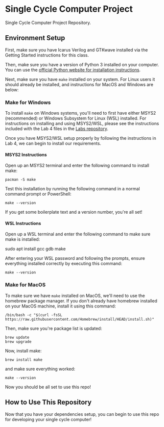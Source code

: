 # Single Cycle Computer Project

Single Cycle Computer Project Repository.

## Environment Setup

First, make sure you have Icarus Verilog and GTKwave installed via the Getting Started instructions for this class.

Then, make sure you have a version of Python 3 installed on your computer. You can use the [official Python website for installation instructions](https://www.python.org/downloads/).

Next, make sure you have `make` installed on your system. For Linux users it should already be installed, and instructions for MacOS and Windows are below:

### Make for Windows

To install `make` on Windows systems, you'll need to first have either MSYS2 (recommended) or Windows Subsystem for Linux (WSL) installed. For instructions on installing and using MSYS2/WSL, please see the instructions included with the Lab 4 files in the [Labs repository](https://github.com/Herring-UGACSEE-4290/Labs).

Once you have MSYS2/WSL setup properly by following the instructions in Lab 4, we can begin to install our requirements.

#### MSYS2 Instructions

Open up an MSYS2 terminal and enter the following command to install make:
```
pacman -S make
```
Test this installation by running the following command in a normal command prompt or PowerShell:
```
make --version
```
If you get some boilerplate text and a version number, you're all set!

#### WSL Instructions

Open up a WSL terminal and enter the following command to make sure make is installed:

sudo apt install gcc gdb make

After entering your WSL password and following the prompts, ensure everything installed correctly by executing this command:
```
make --version
```

### Make for MacOS

To make sure we have `make` installed on MacOS, we'll need to use the homebrew package manager. If you don't already have homebrew installed on your MacOS machine, install it using this command:
```
/bin/bash -c "$(curl -fsSL https://raw.githubusercontent.com/Homebrew/install/HEAD/install.sh)"
```
Then, make sure you're package list is updated:
```
brew update
brew upgrade
```
Now, install make:
```
brew install make
```
and make sure everything worked:
```
make --version
```

Now you should be all set to use this repo!

## How to Use This Repository

Now that you have your dependencies setup, you can begin to use this repo for developing your single cycle computer!



